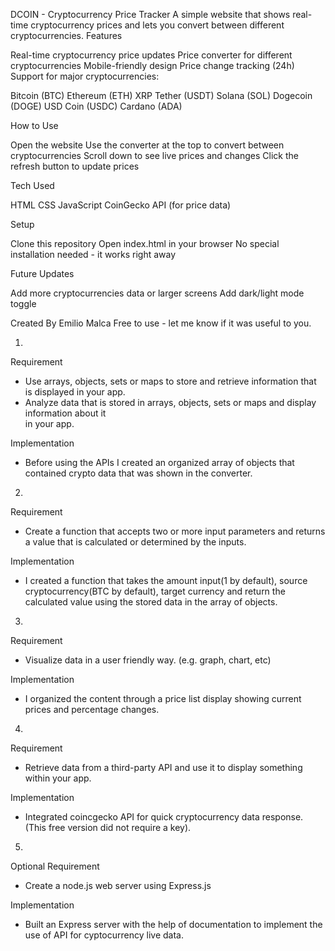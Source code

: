 DCOIN - Cryptocurrency Price Tracker
A simple website that shows real-time cryptocurrency prices and lets you convert between different cryptocurrencies.
Features

Real-time cryptocurrency price updates
Price converter for different cryptocurrencies
Mobile-friendly design
Price change tracking (24h)
Support for major cryptocurrencies:

Bitcoin (BTC)
Ethereum (ETH)
XRP
Tether (USDT)
Solana (SOL)
Dogecoin (DOGE)
USD Coin (USDC)
Cardano (ADA)



How to Use

Open the website
Use the converter at the top to convert between cryptocurrencies
Scroll down to see live prices and changes
Click the refresh button to update prices

Tech Used

HTML
CSS
JavaScript
CoinGecko API (for price data)

Setup

Clone this repository
Open index.html in your browser
No special installation needed - it works right away

Future Updates

Add more cryptocurrencies data or larger screens
Add dark/light mode toggle 

Created By
Emilio Malca
Free to use - let me know if it was useful to you.


1.
Requirement                                                                                                  

- Use arrays, objects, sets or maps to store and retrieve information that is displayed in your app.      
- Analyze data that is stored in arrays, objects, sets or maps and display information about it            
 in your app.

Implementation 
- Before using the APIs I created an organized array of objects that contained crypto data that was shown in the converter.


2.
Requirement
-  Create a function that accepts two or more input parameters and returns a value that is calculated or determined by the inputs.

Implementation
- I created a function that takes the amount input(1 by default), source cryptocurrency(BTC by default), target currency and return the calculated value using the stored data in the array of objects.

3.
Requirement
- Visualize data in a user friendly way. (e.g. graph, chart, etc)

Implementation
- I organized the content through a price list display showing current prices and percentage changes. 

4.
Requirement
- Retrieve data from a third-party API and use it to display something within your app.

Implementation
- Integrated coincgecko API for quick cryptocurrency data response. (This free version did not require a key).

5.
Optional Requirement
- Create a node.js web server using Express.js 

Implementation
- Built an Express server with the help of documentation to implement the use of API for cyptocurrency live data.





         